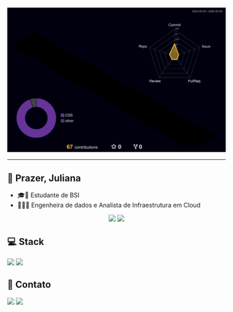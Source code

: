   ![Status](./profile-3d-contrib/profile-night-rainbow.svg)

  ------------

## 🙋 Prazer, Juliana 
- 🎓🧮 Estudante de BSI 
- 💜👩‍💻 Engenheira de dados e Analista de Infraestrutura em Cloud

<div align="center">

  <a href="https://github.com/adamsjuliana"><img height="145em" src="https://github-readme-stats.vercel.app/api?username=adamsjuliana&show_icons=true&theme=cobalt&include_all_commits=true&count_private=true"/></a>
  <a href="https://github.com/adamsjuliana"><img height="145em" src="https://github-readme-stats.vercel.app/api/top-langs/?username=adamsjuliana&layout=compact&langs_count=7&theme=cobalt"/>
  </a>
</div>

 ## 💻 Stack

  <img src="https://img.shields.io/badge/-Azure-%23333?logoColor=white"> <img src="https://img.shields.io/badge/-Python-%230077B5?logoColor=white">


 ## 📲 Contato
  <a href = "mailto:julianapadams@gmail.com"><img src="https://img.shields.io/badge/-Gmail-%23333?style=flat&logo=gmail&logoColor=white"></a>
  <a href="http://www.linkedin.com/in/adamsjuliana" target="_blank"><img src="https://img.shields.io/badge/-LinkedIn-%230077B5?style=flat&logo=linkedin&logoColor=white"></a>
